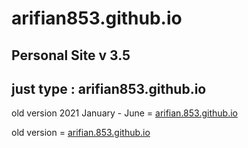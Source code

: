 # arifian853.github.io
## Personal Site v 3.5
## just type : arifian853.github.io


old version 2021 January - June = [arifian.853.github.io](https://arifian853.github.io/old-homepage-2021)

old version = [arifian.853.github.io](https://arifian853.github.io/old-homepage)
